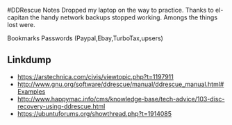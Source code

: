 #DDRescue Notes
Dropped my laptop on the way to practice. Thanks to el-capitan the handy network backups stopped working. Amongs the things lost were.

Bookmarks
Passwords (Paypal,Ebay,TurboTax,upsers)

## Linkdump
* https://arstechnica.com/civis/viewtopic.php?t=1197911
* http://www.gnu.org/software/ddrescue/manual/ddrescue_manual.html#Examples
* http://www.happymac.info/cms/knowledge-base/tech-advice/103-disc-recovery-using-ddrescue.html
* https://ubuntuforums.org/showthread.php?t=1914085